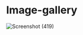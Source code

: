 # Image-gallery

![Screenshot (419)](https://user-images.githubusercontent.com/90081576/186358598-a718838a-d0bb-4c50-83d3-ccb71587994e.png)

